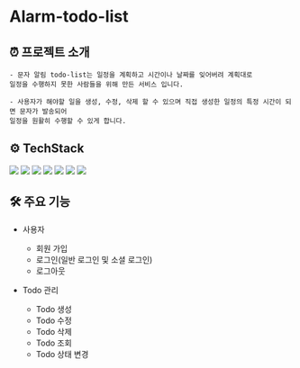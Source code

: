 # Alarm-todo-list

## ⏰ 프로젝트 소개

```
- 문자 알림 todo-list는 일정을 계획하고 시간이나 날짜를 잊어버려 계획대로
일정을 수행하지 못한 사람들을 위해 만든 서비스 입니다.

- 사용자가 해야할 일을 생성, 수정, 삭제 할 수 있으며 직접 생성한 일정의 특정 시간이 되면 문자가 발송되어 
일정을 원활히 수행할 수 있게 합니다.
```

## ⚙️ TechStack
<div align="left">
<img src="https://img.shields.io/badge/Java-006272?style=flat&logo=&logoColor=white"/>
<img src="https://img.shields.io/badge/Spring-6DB33F?style=flat&logo=Spring&logoColor=white"/>
<img src="https://img.shields.io/badge/JPA-6DB33F?style=flat&logo=&logoColor=white"/> 
<img src="https://img.shields.io/badge/SpringScheduler-6DB33F?style=flat&logo=springScheduler&logoColor=white"/> 
<img src="https://img.shields.io/badge/MySQL-4479A1?style=flat&logo=MySQL&logoColor=white"/> 
<img src="https://img.shields.io/badge/AWS EC2-FF9900?style=flat&logo=amazonec2&logoColor=white"/>
<img src="https://img.shields.io/badge/Redis-FF4438?style=flat&logo=amazonec2&logoColor=white"/>


## 🛠️ 주요 기능

- 사용자
  - 회원 가입
  - 로그인(일반 로그인 및 소셜 로그인)
  - 로그아웃


- Todo 관리
  - Todo 생성
  - Todo 수정
  - Todo 삭제
  - Todo 조회
  - Todo 상태 변경
